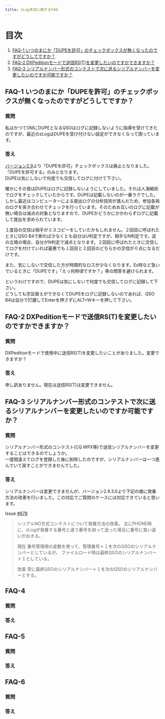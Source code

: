 ```yaml
---
title: zLog本体に関するFAQ
---
```


# 目次

1. [FAQ-1 いつのまにか「DUPEを許可」のチェックボックスが無くなったのですがどうしてですか？](#faq-1-いつのまにかdupeを許可のチェックボックスが無くなったのですがどうしてですか)
2. [FAQ-2 DXPeditionモードで送信RS(T)を変更したいのですかできますか？](#faq-2-dxpeditionモードで送信rstを変更したいのですかできますか)
3. [FAQ-3 シリアルナンバー形式のコンテストで次に送るシリアルナンバーを変更したいのですか可能ですか？](#faq-3-シリアルナンバー形式のコンテストで次に送るシリアルナンバーを変更したいのですか可能ですか)

## FAQ-1 いつのまにか「DUPEを許可」のチェックボックスが無くなったのですがどうしてですか？

### 質問

私はかつてOMにDUPEとなるQSOはログに記録しないように指導を受けてきたのですが、最近のzLogはDUPEを受け付けない設定ができなくなって困っています。  

### 答え

[バージョン2.9](https://github.com/jr8ppg/zLog/releases/tag/ZLOG2900)より「DUPEを許可」チェックボックスは廃止となりました。「DUPEを許可する」のみとなります。  
DUPEは気にしないで何度でも交信してログに付けて下さい。  
  
確かにその昔はDUPEはログに記録しないようにしていました。それは人海戦術でログをチェックしていたからです。DUPEは記載しないのが一番ラクでした。しかし最近はコンピューターによる提出ログの分析技術が進んだため、参加各局のログを突き合わせてチェックを行っています。そのためお互いのログに記載が無い場合は減点の対象となりますので、DUPEかどうかにかかわらずログに記載して提出を求められています。  
  
１度目の交信は相手がミスコピーをしていたかもしれません。２回目に呼ばれたときにQSO B4で断れば少なくとも自分はU判定ですが、相手なN判定です。逆の立場の場合、自分がN判定で減点となります。２回目に呼ばれたときに交信してログを付けていれば最悪でも１回目と２回目のどちらかの交信が０点になるだけです。  
  
また、気にしないで交信した方が時間的なロスが少なくなります。Es時など急いでいるときに「DUPEです」「えっ何時頃ですか？」等の問答を避けられます。  
  
というわけですので、DUPEは気にしないで何度でも交信してログに記録して下さい。  
どうしても宗旨替えができなくてDUPEをログに記録しないのであれば、QSO B4は自分で打鍵してEnterを押さずにALT+Wキーを押して下さい。  

## FAQ-2 DXPeditionモードで送信RS(T)を変更したいのですかできますか？

### 質問

DXPeditionモードで使用中に送信RS(T)を変更したいことがありました。変更できますか？  

### 答え

申し訳ありません。現在は送信RS(T)は変更できません。  

## FAQ-3 シリアルナンバー形式のコンテストで次に送るシリアルナンバーを変更したいのですか可能ですか？

### 質問

シリアルナンバー形式のコンテスト(CQ WPX等)で送信シリアルナンバーを変更することはできるのでしょうか。  
一度間違えてログを登録した後に削除したのですが、シリアルナンバーは一つ進んでいて戻すことができませんでした。  

### 答え

シリアルナンバーは変更できませんが、バージョン2.9.3.0より下記の様に発番方法の改善を行いました。この対応でご質問のケースには対応できていると思います。  

Issue [#678](https://github.com/jr8ppg/zLog/issues/678)  
> シリアルNO方式コンテストについて発番方法の改善。
> 主にPHONE時に、zLogが発番する番号と違う番号を誤って送った場合に番号に食い違いがおきる。
> 
> 現在
> 番号管理用の変数を使って、管理番号＋１を次のQSOのシリアルナンバーとしているが、
> ファイルロード時は最終QSOのシリアルナンバー＋１としている。
> 
> 改善
> 常に最終QSOのシリアルナンバー＋１を次のQSOのシリアルナンバーとする。

## FAQ-4

### 質問

### 答え

## FAQ-5

### 質問

### 答え

## FAQ-6

### 質問

### 答え


